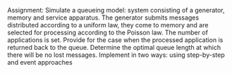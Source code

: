 Assignment: Simulate a queueing model: system consisting of a generator, memory and service apparatus. The generator submits messages distributed according to a uniform law, they come to memory and are selected for processing according to the Poisson law. The number of applications is set. Provide for the case when the processed application is returned back to the queue. Determine the optimal queue length at which there will be no lost messages. Implement in two ways: using step-by-step and event approaches
